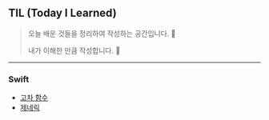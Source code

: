 ## TIL (Today I Learned)
> 오늘 배운 것들을 정리하여 작성하는 공간입니다. 💼
>
> 내가 이해한 만큼 작성합니다. 📝

---



### Swift

* [고차 함수](./Swift/HighOrderFunction.md)
* [제네릭](./Swift/Generics.md)
